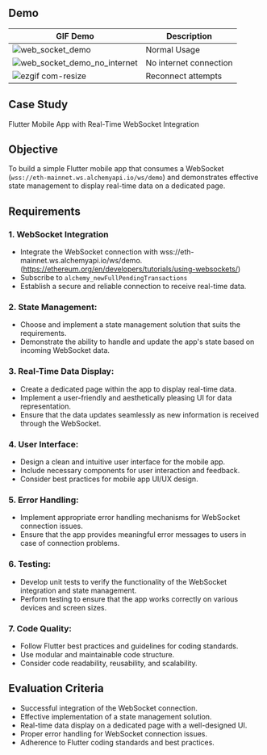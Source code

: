 ## Demo
| GIF Demo | Description |
| --- | --- |
| ![web_socket_demo](https://github.com/RyuukaMax/websocket-alchemy-demo/assets/6970887/a232d269-76a5-486b-b733-f59197d31e57) | Normal Usage |
| ![web_socket_demo_no_internet](https://github.com/RyuukaMax/websocket-alchemy-demo/assets/6970887/6157711d-6955-489d-a30a-ce3f266c8c62) | No internet connection |
| ![ezgif com-resize](https://github.com/RyuukaMax/websocket-alchemy-demo/assets/6970887/748e45df-6ae1-49f5-a54c-83efa2dd020f) | Reconnect attempts |



## Case Study 
Flutter Mobile App with Real-Time WebSocket Integration

## Objective
To build a simple Flutter mobile app that consumes a WebSocket (`wss://eth-mainnet.ws.alchemyapi.io/ws/demo`) and demonstrates effective state management to display real-time data on a dedicated page.

## Requirements
### 1. WebSocket Integration
- Integrate the WebSocket connection with wss://eth-mainnet.ws.alchemyapi.io/ws/demo. (https://ethereum.org/en/developers/tutorials/using-websockets/)
- Subscribe to `alchemy_newFullPendingTransactions`
- Establish a secure and reliable connection to receive real-time data.

### 2.  State Management:
-  Choose and implement a state management solution that suits the requirements.
-  Demonstrate the ability to handle and update the app's state based on incoming WebSocket data.
### 3. Real-Time Data Display:
-  Create a dedicated page within the app to display real-time data.
-  Implement a user-friendly and aesthetically pleasing UI for data representation.
-  Ensure that the data updates seamlessly as new information is received through the WebSocket.
### 4. User Interface:
-  Design a clean and intuitive user interface for the mobile app.
-  Include necessary components for user interaction and feedback.
-  Consider best practices for mobile app UI/UX design.
### 5. Error Handling:
-  Implement appropriate error handling mechanisms for WebSocket connection issues.
-  Ensure that the app provides meaningful error messages to users in case of connection problems.
### 6. Testing:
-  Develop unit tests to verify the functionality of the WebSocket integration and state management.
-  Perform testing to ensure that the app works correctly on various devices and screen sizes.
### 7. Code Quality:
-  Follow Flutter best practices and guidelines for coding standards.
-  Use modular and maintainable code structure.
-  Consider code readability, reusability, and scalability.

## Evaluation Criteria
- Successful integration of the WebSocket connection.
- Effective implementation of a state management solution.
- Real-time data display on a dedicated page with a well-designed UI.
- Proper error handling for WebSocket connection issues.
- Adherence to Flutter coding standards and best practices.

